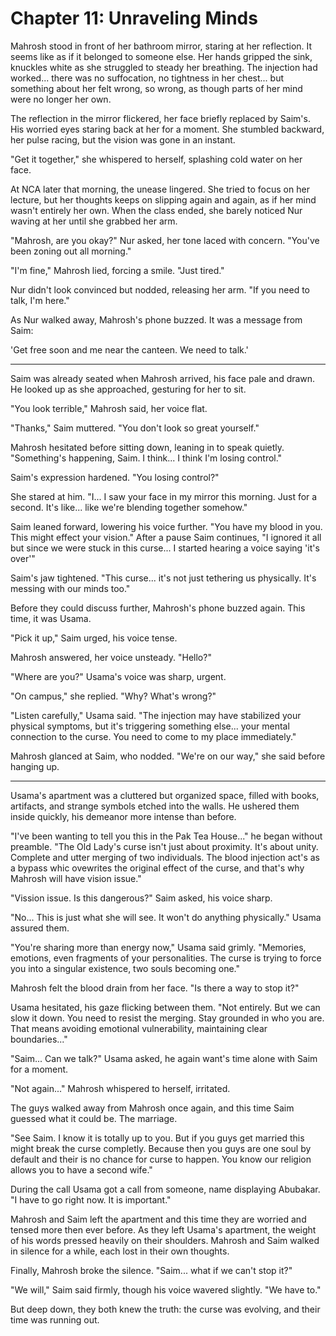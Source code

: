 # Chapter 11: Unraveling Minds  

Mahrosh stood in front of her bathroom mirror, staring at her reflection. It seems like as if it belonged to someone else. Her hands gripped the sink, knuckles white as she struggled to steady her breathing. The injection had worked... there was no suffocation, no tightness in her chest... but something about her felt wrong, so wrong, as though parts of her mind were no longer her own.  

The reflection in the mirror flickered, her face briefly replaced by Saim's. His worried eyes staring back at her for a moment. She stumbled backward, her pulse racing, but the vision was gone in an instant.

"Get it together," she whispered to herself, splashing cold water on her face.  

At NCA later that morning, the unease lingered. She tried to focus on her lecture, but her thoughts keeps on slipping again and again, as if her mind wasn't entirely her own. When the class ended, she barely noticed Nur waving at her until she grabbed her arm.  

"Mahrosh, are you okay?" Nur asked, her tone laced with concern. "You've been zoning out all morning."  

"I'm fine," Mahrosh lied, forcing a smile. "Just tired."  

Nur didn't look convinced but nodded, releasing her arm. "If you need to talk, I'm here."  

As Nur walked away, Mahrosh's phone buzzed. It was a message from Saim:  

'Get free soon and me near the canteen. We need to talk.'  

---

Saim was already seated when Mahrosh arrived, his face pale and drawn. He looked up as she approached, gesturing for her to sit.  

"You look terrible," Mahrosh said, her voice flat.  

"Thanks," Saim muttered. "You don't look so great yourself."  

Mahrosh hesitated before sitting down, leaning in to speak quietly. "Something's happening, Saim. I think... I think I'm losing control."  

Saim's expression hardened. "You losing control?"  

She stared at him. "I... I saw your face in my mirror this morning. Just for a second. It's like... like we're blending together somehow."  

Saim leaned forward, lowering his voice further. "You have my blood in you. This might effect your vision." After a pause Saim continues, "I ignored it all but since we were stuck in this curse... I started hearing a voice saying 'it's over'"

Saim's jaw tightened. "This curse... it's not just tethering us physically. It's messing with our minds too."  

Before they could discuss further, Mahrosh's phone buzzed again. This time, it was Usama.  

"Pick it up," Saim urged, his voice tense.  

Mahrosh answered, her voice unsteady. "Hello?"  

"Where are you?" Usama's voice was sharp, urgent.  

"On campus," she replied. "Why? What's wrong?"  

"Listen carefully," Usama said. "The injection may have stabilized your physical symptoms, but it's triggering something else... your mental connection to the curse. You need to come to my place immediately."  

Mahrosh glanced at Saim, who nodded. "We're on our way," she said before hanging up.  

---

Usama's apartment was a cluttered but organized space, filled with books, artifacts, and strange symbols etched into the walls. He ushered them inside quickly, his demeanor more intense than before.  

"I've been wanting to tell you this in the Pak Tea House..." he began without preamble. "The Old Lady's curse isn't just about proximity. It's about unity. Complete and utter merging of two individuals. The blood injection act's as a bypass whic ovewrites the original effect of the curse, and that's why Mahrosh will have vision issue."  

"Vission issue. Is this dangerous?" Saim asked, his voice sharp.  

"No... This is just what she will see. It won't do anything physically." Usama assured them.

"You're sharing more than energy now," Usama said grimly. "Memories, emotions, even fragments of your personalities. The curse is trying to force you into a singular existence, two souls becoming one."  

Mahrosh felt the blood drain from her face. "Is there a way to stop it?"  

Usama hesitated, his gaze flicking between them. "Not entirely. But we can slow it down. You need to resist the merging. Stay grounded in who you are. That means avoiding emotional vulnerability, maintaining clear boundaries..."  

"Saim... Can we talk?" Usama asked, he again want's time alone with Saim for a moment.

"Not again..." Mahrosh whispered to herself, irritated.

The guys walked away from Mahrosh once again, and this time Saim guessed what it could be. The marriage.

"See Saim. I know it is totally up to you. But if you guys get married this might break the curse completly. Because then you guys are one soul by default and their is no chance for curse to happen. You know our religion allows you to have a second wife."

During the call Usama got a call from someone, name displaying Abubakar. "I have to go right now. It is important."

Mahrosh and Saim left the apartment and this time they are worried and tensed more then ever before. As they left Usama's apartment, the weight of his words pressed heavily on their shoulders. Mahrosh and Saim walked in silence for a while, each lost in their own thoughts.  

Finally, Mahrosh broke the silence. "Saim... what if we can't stop it?"  

"We will," Saim said firmly, though his voice wavered slightly. "We have to."  

But deep down, they both knew the truth: the curse was evolving, and their time was running out.  